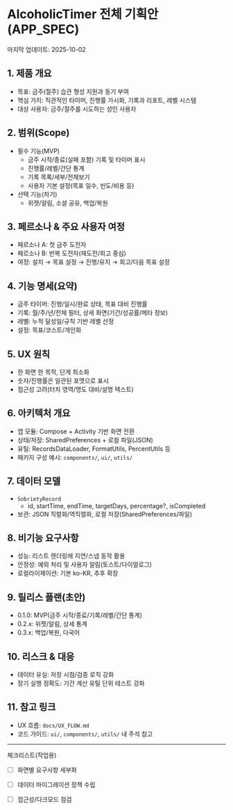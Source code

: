 # AlcoholicTimer 전체 기획안 (APP_SPEC)

마지막 업데이트: 2025-10-02

## 1. 제품 개요
- 목표: 금주(절주) 습관 형성 지원과 동기 부여
- 핵심 가치: 직관적인 타이머, 진행률 가시화, 기록과 리포트, 레벨 시스템
- 대상 사용자: 금주/절주를 시도하는 성인 사용자

## 2. 범위(Scope)
- 필수 기능(MVP)
  - 금주 시작/종료(실패 포함) 기록 및 타이머 표시
  - 진행률/레벨/간단 통계
  - 기록 목록/세부/전체보기
  - 사용자 기본 설정(목표 일수, 빈도/비용 등)
- 선택 기능(차기)
  - 위젯/알림, 소셜 공유, 백업/복원

## 3. 페르소나 & 주요 사용자 여정
- 페르소나 A: 첫 금주 도전자
- 페르소나 B: 반복 도전자(재도전/회고 중심)
- 여정: 설치 → 목표 설정 → 진행/유지 → 회고/다음 목표 설정

## 4. 기능 명세(요약)
- 금주 타이머: 진행/일시/완료 상태, 목표 대비 진행률
- 기록: 월/주/년/전체 필터, 상세 화면(기간/성공률/메타 정보)
- 레벨: 누적 달성일/규칙 기반 레벨 산정
- 설정: 목표/코스트/개인화

## 5. UX 원칙
- 한 화면 한 목적, 단계 최소화
- 숫자/진행률은 일관된 포맷으로 표시
- 접근성 고려(터치 영역/명도 대비/설명 텍스트)

## 6. 아키텍처 개요
- 앱 모듈: Compose + Activity 기반 화면 전환
- 상태/저장: SharedPreferences + 로컬 파일(JSON)
- 유틸: RecordsDataLoader, FormatUtils, PercentUtils 등
- 패키지 구성 예시: `components/`, `ui/`, `utils/`

## 7. 데이터 모델
- `SobrietyRecord`
  - id, startTime, endTime, targetDays, percentage?, isCompleted
- 보관: JSON 직렬화/역직렬화, 로컬 저장(SharedPreferences/파일)

## 8. 비기능 요구사항
- 성능: 리스트 렌더링에 지연/스냅 동작 활용
- 안정성: 예외 처리 및 사용자 알림(토스트/다이얼로그)
- 로컬라이제이션: 기본 ko-KR, 추후 확장

## 9. 릴리스 플랜(초안)
- 0.1.0: MVP(금주 시작/종료/기록/레벨/간단 통계)
- 0.2.x: 위젯/알림, 상세 통계
- 0.3.x: 백업/복원, 다국어

## 10. 리스크 & 대응
- 데이터 유실: 저장 시점/검증 로직 강화
- 장기 실행 정확도: 기간 계산 유틸 단위 테스트 강화

## 11. 참고 링크
- UX 흐름: `docs/UX_FLOW.md`
- 코드 가이드: `ui/`, `components/`, `utils/` 내 주석 참고

---
체크리스트(작업용)
- [ ] 화면별 요구사항 세부화
- [ ] 데이터 마이그레이션 정책 수립
- [ ] 접근성/다크모드 점검

